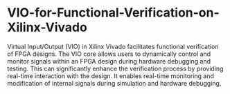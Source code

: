 # VIO-for-Functional-Verification-on-Xilinx-Vivado
Virtual Input/Output (VIO) in Xilinx Vivado facilitates functional verification of FPGA designs. The VIO core allows users to dynamically control and monitor signals within an FPGA design during hardware debugging and testing. This can significantly enhance the verification process by providing real-time interaction with the design. It enables real-time monitoring and modification of internal signals during simulation and hardware debugging.
